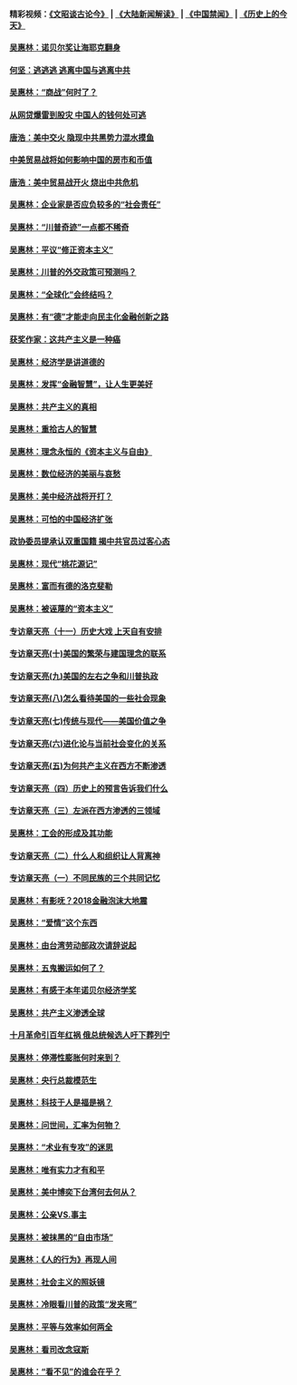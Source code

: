 #### 精彩视频：[《文昭谈古论今》](https://github.com/gfw-breaker/wenzhao/blob/master/README.md?t=01091831) | [《大陆新闻解读》](https://github.com/gfw-breaker/ntdtv-comedy/blob/master/README.md?t=01091831) | [《中国禁闻》](https://github.com/gfw-breaker/ntdtv-news/blob/master/README.md?t=01091831) | [《历史上的今天》](https://github.com/gfw-breaker/today-in-history/blob/master/README.md?t=01091831) 

#### [吴惠林：诺贝尔奖让海耶克翻身](../pages/nsc423/n10890049.md?t=01091831) 

#### [何坚：逃逃逃 逃离中国与逃离中共](../pages/nsc423/n10592891.md?t=01091831) 

#### [吴惠林：“商战”何时了？](../pages/nsc423/n10573558.md?t=01091831) 

#### [从网贷爆雷到股灾 中国人的钱何处可逃](../pages/nsc423/n10572800.md?t=01091831) 

#### [唐浩：美中交火 隐现中共黑势力混水摸鱼](../pages/nsc423/n10544040.md?t=01091831) 

#### [中美贸易战将如何影响中国的房市和币值](../pages/nsc423/n10543697.md?t=01091831) 

#### [唐浩：美中贸易战开火 烧出中共危机](../pages/nsc423/n10540126.md?t=01091831) 

#### [吴惠林：企业家是否应负较多的“社会责任”](../pages/nsc423/n10535022.md?t=01091831) 

#### [吴惠林：“川普奇迹”一点都不稀奇](../pages/nsc423/n10512808.md?t=01091831) 

#### [吴惠林：平议“修正资本主义”](../pages/nsc423/n10495724.md?t=01091831) 

#### [吴惠林：川普的外交政策可预测吗？](../pages/nsc423/n10462387.md?t=01091831) 

#### [吴惠林：“全球化”会终结吗？](../pages/nsc423/n10452838.md?t=01091831) 

#### [吴惠林：有“德”才能走向民主化金融创新之路](../pages/nsc423/n10432292.md?t=01091831) 

#### [获奖作家：这共产主义是一种癌](../pages/nsc423/n10431541.md?t=01091831) 

#### [吴惠林：经济学是讲道德的](../pages/nsc423/n10398014.md?t=01091831) 

#### [吴惠林：发挥“金融智慧”，让人生更美好](../pages/nsc423/n10375019.md?t=01091831) 

#### [吴惠林：共产主义的真相](../pages/nsc423/n10351394.md?t=01091831) 

#### [吴惠林：重拾古人的智慧](../pages/nsc423/n10337691.md?t=01091831) 

#### [吴惠林：理念永恒的《资本主义与自由》](../pages/nsc423/n10316274.md?t=01091831) 

#### [吴惠林：数位经济的美丽与哀愁](../pages/nsc423/n10292946.md?t=01091831) 

#### [吴惠林：美中经济战将开打？](../pages/nsc423/n10258825.md?t=01091831) 

#### [吴惠林：可怕的中国经济扩张](../pages/nsc423/n10219147.md?t=01091831) 

#### [政协委员提承认双重国籍 揭中共官员过客心态](../pages/nsc423/n10208809.md?t=01091831) 

#### [吴惠林：现代“桃花源记”](../pages/nsc423/n10185234.md?t=01091831) 

#### [吴惠林：富而有德的洛克斐勒](../pages/nsc423/n10142264.md?t=01091831) 

#### [吴惠林：被诬蔑的“资本主义”](../pages/nsc423/n10124816.md?t=01091831) 

#### [专访章天亮（十一）历史大戏 上天自有安排](../pages/nsc423/n10094905.md?t=01091831) 

#### [专访章天亮(十)美国的繁荣与建国理念的联系](../pages/nsc423/n10094899.md?t=01091831) 

#### [专访章天亮(九)美国的左右之争和川普执政](../pages/nsc423/n10094889.md?t=01091831) 

#### [专访章天亮(八)怎么看待美国的一些社会现象](../pages/nsc423/n10094857.md?t=01091831) 

#### [专访章天亮(七)传统与现代——美国价值之争](../pages/nsc423/n10093140.md?t=01091831) 

#### [专访章天亮(六)进化论与当前社会变化的关系](../pages/nsc423/n10092036.md?t=01091831) 

#### [专访章天亮(五)为何共产主义在西方不断渗透](../pages/nsc423/n10083620.md?t=01091831) 

#### [专访章天亮（四）历史上的预言告诉我们什么](../pages/nsc423/n10083606.md?t=01091831) 

#### [专访章天亮（三）左派在西方渗透的三领域](../pages/nsc423/n10081115.md?t=01091831) 

#### [吴惠林：工会的形成及其功能](../pages/nsc423/n10080633.md?t=01091831) 

#### [专访章天亮（二）什么人和组织让人背离神](../pages/nsc423/n10076637.md?t=01091831) 

#### [专访章天亮（一）不同民族的三个共同记忆](../pages/nsc423/n10074188.md?t=01091831) 

#### [吴惠林：有影呒？2018金融泡沫大地震](../pages/nsc423/n10040534.md?t=01091831) 

#### [吴惠林：“爱情”这个东西](../pages/nsc423/n10019423.md?t=01091831) 

#### [吴惠林：由台湾劳动部政次请辞说起](../pages/nsc423/n9979679.md?t=01091831) 

#### [吴惠林：五鬼搬运如何了？](../pages/nsc423/n9925338.md?t=01091831) 

#### [吴惠林：有感于本年诺贝尔经济学奖](../pages/nsc423/n9871883.md?t=01091831) 

#### [吴惠林：共产主义渗透全球](../pages/nsc423/n9812748.md?t=01091831) 

#### [十月革命引百年红祸 俄总统候选人吁下葬列宁](../pages/nsc423/n9810182.md?t=01091831) 

#### [吴惠林：停滞性膨胀何时来到？](../pages/nsc423/n9764136.md?t=01091831) 

#### [吴惠林：央行总裁模范生](../pages/nsc423/n9728134.md?t=01091831) 

#### [吴惠林：科技于人是福是祸？](../pages/nsc423/n9672982.md?t=01091831) 

#### [吴惠林：问世间，汇率为何物？](../pages/nsc423/n9621788.md?t=01091831) 

#### [吴惠林：“术业有专攻”的迷思](../pages/nsc423/n9580363.md?t=01091831) 

#### [吴惠林：唯有实力才有和平](../pages/nsc423/n9529599.md?t=01091831) 

#### [吴惠林：美中博奕下台湾何去何从？](../pages/nsc423/n9483598.md?t=01091831) 

#### [吴惠林：公亲VS.事主](../pages/nsc423/n9425637.md?t=01091831) 

#### [吴惠林：被抹黑的“自由市场”](../pages/nsc423/n9351545.md?t=01091831) 

#### [吴惠林：《人的行为》再现人间](../pages/nsc423/n9296339.md?t=01091831) 

#### [吴惠林：社会主义的照妖镜](../pages/nsc423/n9243460.md?t=01091831) 

#### [吴惠林：冷眼看川普的政策“发夹弯”](../pages/nsc423/n9120684.md?t=01091831) 

#### [吴惠林：平等与效率如何两全](../pages/nsc423/n9075430.md?t=01091831) 

#### [吴惠林：看司改念寇斯](../pages/nsc423/n9024915.md?t=01091831) 

#### [吴惠林：“看不见”的谁会在乎？](../pages/nsc423/n8977488.md?t=01091831) 

